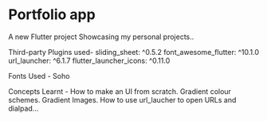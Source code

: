 # Portfolio app

A new Flutter project Showcasing my personal projects..

Third-party Plugins used-
  sliding_sheet: ^0.5.2
  font_awesome_flutter: ^10.1.0
  url_launcher: ^6.1.7
  flutter_launcher_icons: ^0.11.0
  
  Fonts Used - 
  Soho
  
  Concepts Learnt - 
  How to make an UI from scratch.
  Gradient colour schemes.
  Gradient Images.
  How to use url_laucher to open URLs and dialpad...
